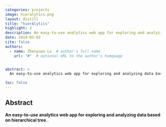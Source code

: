 ```yaml
---
categories: projects
image: hieralytics.png
layout: distill
title: "hierAlytics"
highlight: 2
description: An easy-to-use analytics web app for exploring and analyzing data based on hierarchical tree.
date: 2019-05-02
cite: false
authors:
  - name: Zhenyuan Lu  # author's full name
    url: "#"  # optional URL to the author's homepage


abstract: >
  An easy-to-use analytics web app for exploring and analyzing data based on hierarchical tree.

toc: false
---
```


## Abstract

<strong>
An easy-to-use analytics web app for exploring and analyzing data based on hierarchical tree.</strong>.
